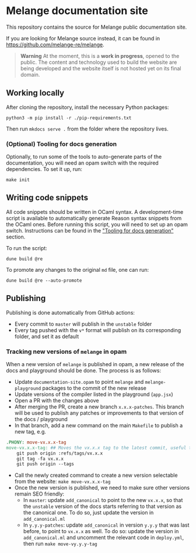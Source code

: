 # Melange documentation site

This repository contains the source for Melange public documentation site.

If you are looking for Melange source instead, it can be found in
https://github.com/melange-re/melange.

> **Warning** At the moment, this is a **work in progress**, opened to the
> public. The content and technology used to build the website are being
> developed and the website itself is not hosted yet on its final domain.

## Working locally

After cloning the repository, install the necessary Python packages:

```
python3 -m pip install -r ./pip-requirements.txt
```

Then run `mkdocs serve .` from the folder where the repository lives.

### (Optional) Tooling for docs generation

Optionally, to run some of the tools to auto-generate parts of the
documentation, you will need an opam switch with the required dependencies. To
set it up, run:

```
make init
```

## Writing code snippets

All code snippets should be written in OCaml syntax. A development-time script
is available to automatically generate Reason syntax snippets from the OCaml
ones. Before running this script, you will need to set up an opam switch.
Instructions can be found in the ["Tooling for docs
generation"](#optional-tooling-for-docs-generation) section.

To run the script:

```
dune build @re
```

To promote any changes to the original `md` file, one can run:

```
dune build @re --auto-promote
```

## Publishing

Publishing is done automatically from GitHub actions:
- Every commit to `master` will publish in the `unstable` folder
- Every tag pushed with the `v*` format will publish on its corresponding
  folder, and set it as default

### Tracking new versions of `melange` in opam

When a new version of `melange` is published in opam, a new release of the docs
and playground should be done. The process is as follows:

- Update `documentation-site.opam` to point `melange` and `melange-playground`
  packages to the commit of the new release
- Update versions of the compiler listed in the playground (`app.jsx`)
- Open a PR with the changes above
- After merging the PR, create a new branch `x.x.x-patches`. This branch will be
  used to publish any patches or improvements to that version of the docs /
  playground
- In that branch, add a new command on the main `Makefile` to publish a new tag,
  e.g.
```Makefile
.PHONY: move-vx.x.x-tag
move-vx.x.x-tag: ## Moves the vx.x.x tag to the latest commit, useful to publish the vx docs
	git push origin :refs/tags/vx.x.x
	git tag -fa vx.x.x
	git push origin --tags
```
- Call the newly created command to create a new version selectable from the
  website: `make move-vx.x.x-tag`
- Once the new version is published, we need to make sure other versions remain
  SEO friendly:
  - In `master`: update `add_canonical` to point to the new `vx.x.x`, so that
    the `unstable` version of the docs starts referring to that version as the
    canonical one. To do so, just update the version in `add_canonical.ml`
  - In `y.y.y-patches`: update `add_canonical` in version `y.y.y` that was last
    before, to point to `vx.x.x` as well. To do so: update the version in
    `add_canonical.ml` and uncomment the relevant code in `deploy.yml`, then run
    `make move-vy.y.y-tag`
